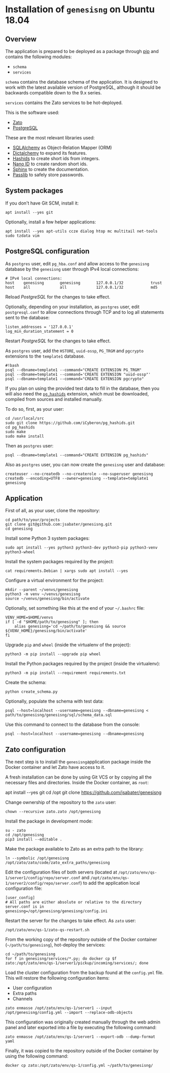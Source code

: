 # Installation of `genesisng` on Ubuntu 18.04

## Overview

The application is prepared to be deployed as a package through
[pip](https://pypi.org/project/pip/) and contains the following modules:

* `schema`
* `services`

`schema` contains the database schema of the application. It is designed to
work with the latest available version of PostgreSQL, although it should be
backwards compatible down to the 9.x series.

`services` contains the Zato services to be hot-deployed.

This is the software used:

* [Zato](http://zato.io/)
* [PostgreSQL](http://www.postgresql.org/)

These are the most relevant libraries used:

* [SQLAlchemy](http://www.sqlalchemy.org/) as Object-Relation Mapper (ORM)
* [Dictalchemy](https://pypi.org/project/dictalchemy/) to expand its features.
* [Hashids](http://www.hashids.org/) to create short ids from integers.
* [Nano ID](https://pypi.org/project/nanoid/) to create random short ids.
* [Sphinx](https://pypi.org/project/Sphinx/) to create the documentation.
* [Passlib](https://pypi.org/project/passlib/) to safely store passwords.

## System packages

If you don't have Git SCM, install it:

`apt install --yes git`

Optionally, install a few helper applications:

`apt install --yes apt-utils ccze dialog htop mc multitail net-tools sudo tzdata vim`

## PostgreSQL configuration

As `postgres` user, edit `pg_hba.conf` and allow access to the `genesisng`
database by the `genesisng` user through IPv4 local connections:

```
# IPv4 local connections:
host    genesisng       genesisng       127.0.0.1/32            trust
host    all             all             127.0.0.1/32            md5
```

Reload *PostgreSQL* for the changes to take effect.

Optionally, depending on your installation, as `postgres` user, edit
`postgresql.conf` to allow connections through TCP and to log all statements
sent to the database:

```
listen_addresses = '127.0.0.1'
log_min_duration_statement = 0
```

Restart *PostgreSQL* for the changes to take effect.

As `postgres` user, add the `HSTORE`, `uuid-ossp`, `PG_TRGM` and `pgcrypto`
extensions to the `template1` database.

```
#!bash
psql --dbname=template1 --command="CREATE EXTENSION PG_TRGM"
psql --dbname=template1 --command='CREATE EXTENSION "uuid-ossp"'
psql --dbname=template1 --command="CREATE EXTENSION pgcrypto"
```

If you plan on using the provided test data to fill in the database, then you
will also need the [`pg_hashids`](https://github.com/iCyberon/pg_hashids)
extension, which must be downloaded, compiled from sources and installed
manually.

To do so, first, as your user:

```
cd /usr/local/src
sudo git clone https://github.com/iCyberon/pg_hashids.git
cd pg_hashids
sudo make
sudo make install
```

Then as `postgres` user:

`psql --dbname=template1 --command="CREATE EXTENSION pg_hashids"`

Also as `postgres` user, you can now create the `genesisng` user and database:

```
createuser --no-createdb --no-createrole --no-superuser genesisng
createdb --encoding=UTF8 --owner=genesisng --template=template1 genesisng
```

## Application

First of all, as your user, clone the repository:

```
cd path/to/your/projects
git clone git@github.com:jsabater/genesisng.git
cd genesisng
```

Install some Python 3 system packages:

```
sudo apt install --yes python3 python3-dev python3-pip python3-venv python3-wheel
```

Install the system packages required by the project:

`cat requirements.Debian | xargs sudo apt install --yes`


Configure a virtual environment for the project:

```
mkdir --parent ~/venvs/genesisng
python3 -m venv ~/venvs/genesisng
source ~/venvs/genesisng/bin/activate
```

Optionally, set something like this at the end of your `~/.bashrc` file:

```
VENV_HOME=$HOME/venvs
if [ -d "$HOME/path/to/genesisng" ]; then
    alias genesisng='cd ~/path/to/genesisng && source ${VENV_HOME}/genesisng/bin/activate'
fi
```

Upgrade `pip` and `wheel` (inside the virtualenv of the project):

`python3 -m pip install --upgrade pip wheel`

Install the Python packages required by the project (inside the virtualenv):

`python3 -m pip install --requirement requirements.txt`

Create the schema:

`python create_schema.py`

Optionally, populate the schema with test data:

`psql --host=localhost --username=genesisng --dbname=genesisng < path/to/genesisng/genesisng/sql/schema_data.sql`

Use this command to connect to the database from the console:

`psql --host=localhost --username=genesisng --dbname=genesisng`

## Zato configuration

The next step is to install the `genesisng`application package inside the
Docker container and let Zato have access to it.

A fresh installation can be done by using Git VCS or by copying all the
necessary files and directories. Inside the Docker container, as `root`:

apt install --yes git
cd /opt
git clone https://github.com/jsabater/genesisng

Change ownership of the repository to the `zato` user:

`chown --recursive zato.zato /opt/genesisng`

Install the package in development mode:

```
su - zato
cd /opt/genesisng
pip3 install --editable .
```

Make the package available to Zato as an extra path to the library:

`ln --symbolic /opt/genesisng /opt/zato/zato/code/zato_extra_paths/genesisng`

Edit the configuration files of both servers (located at
`/opt/zato/env/qs-1/server1/config/repo/server.conf` and
`/opt/zato/env/qs-1/server2/config/repo/server.conf`) to add the application
local configuration file:

```
[user_config]
# All paths are either absolute or relative to the directory server.conf is in
genesisng=/opt/genesisng/genesisng/config.ini
```

Restart the server for the changes to take effect. As `zato` user:

`/opt/zato/env/qs-1/zato-qs-restart.sh`

From the working copy of the repository outside of the Docker container
(`~/path/to/genesisng`), hot-deploy the services:

```
cd ~/path/to/genesisng
for f in genesisng/services/*.py; do docker cp $f zato:/opt/zato/env/qs-1/server1/pickup/incoming/services/; done
```

Load the cluster configuration from the backup found at the `config.yml` file.
This will restore the following configuration items:

* User configuration
* Extra paths
* Channels

`zato enmasse /opt/zato/env/qs-1/server1 --input /opt/genesisng/config.yml --import --replace-odb-objects`

This configuration was originally created manually through the web admin panel
and later exported into a file by executing the following command:

`zato enmasse /opt/zato/env/qs-1/server1 --export-odb --dump-format yaml`

Finally, it was copied to the repository outside of the Docker container by
using the following command:

`docker cp zato:/opt/zato/env/qs-1/config.yml ~/path/to/genesisng/`
